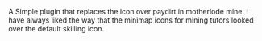 A Simple plugin that replaces the icon over paydirt in motherlode mine.
I have always liked the way that the minimap icons for mining tutors looked over the default skilling icon.